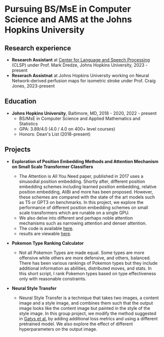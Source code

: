 # Pursuing BS/MsE in Computer Science and AMS at the Johns Hopkins University

## Research experience
- **Research Assistant** at [Center for Language and Speech Processing](https://www.clsp.jhu.edu/) (CLSP) under Prof. Mark Dredze, Johns Hopkins University, 2023 - present
- **Reserach Assistnat** at Johns Hopkins University working on Neural Network-derived perfusion maps for isometric stroke under Prof. Craig Jones, 2023-present 

## Education
- **Johns Hopkins University**, Baltimore, MD, 2018 - 2020, 2022 - present
  - BS/MsE in Computer Science and Applied Mathematics and Statistics
  - GPA: 3.89/4.0 (4.0 / 4.0 on 400+ level courses)
  - Honors: Dean's List (2018-present)



## Projects

- **Exploration of Position Embedding Methods and Attention Mechanism on Small Scale Transformer Classifiers**
  - The Attention is All You Need paper, published in 2017 uses a sinusodial position embedding. Shortly after, different position embedding schemes including learned position embedding, relative position embedding, AliBi and more has been proposed. However, these schemes are compared with the state of the art models such as T5 or GPT3 on benchmarks. In this project, we explore the performance of different position embedding schemes on small scale transformers which are runable on a single GPU.
  - We also delve into different and perhaps noble attention mechanisms such as narrowing attention and denser attention.
  - The code is available [here](https://github.com/blindTissue/NLP-Project).
  - results are viewable [here](https://www.overleaf.com/read/qntmwnjwpdrr).

- **Pokemon Type Ranking Calculator**
    - Not all Pokemon Types are made equal. Some types are more offensive while others are more defensive, and others, balanced. There has been various rankings of Pokemon types but they include additional information as abilities, distributed moves, and stats. In this short script, I rank Pokemon types based on type effectiveness only with reasonable constraints.

- **Neural Style Transfer**
    - Neural Style Transfer is a technique that takes two images, a content image and a style image, and combines them such that the output image looks like the content image but painted in the style of the style image. In this group project, we modify the method suggested in [Gatys et al.](https://arxiv.org/pdf/1508.06576.pdf) by adding additional loss metrics and using a different pretrained model. We also explore the effect of different hyperparameters on the output image.


  
 
